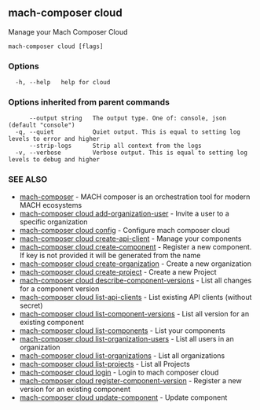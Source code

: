 ## mach-composer cloud

Manage your Mach Composer Cloud

```
mach-composer cloud [flags]
```

### Options

```
  -h, --help   help for cloud
```

### Options inherited from parent commands

```
      --output string   The output type. One of: console, json (default "console")
  -q, --quiet           Quiet output. This is equal to setting log levels to error and higher
      --strip-logs      Strip all context from the logs
  -v, --verbose         Verbose output. This is equal to setting log levels to debug and higher
```

### SEE ALSO

* [mach-composer](mach-composer.md)	 - MACH composer is an orchestration tool for modern MACH ecosystems
* [mach-composer cloud add-organization-user](mach-composer_cloud_add-organization-user.md)	 - Invite a user to a specific organization
* [mach-composer cloud config](mach-composer_cloud_config.md)	 - Configure mach composer cloud
* [mach-composer cloud create-api-client](mach-composer_cloud_create-api-client.md)	 - Manage your components
* [mach-composer cloud create-component](mach-composer_cloud_create-component.md)	 - Register a new component. If key is not provided it will be generated from the name
* [mach-composer cloud create-organization](mach-composer_cloud_create-organization.md)	 - Create a new organization
* [mach-composer cloud create-project](mach-composer_cloud_create-project.md)	 - Create a new Project
* [mach-composer cloud describe-component-versions](mach-composer_cloud_describe-component-versions.md)	 - List all changes for a component version
* [mach-composer cloud list-api-clients](mach-composer_cloud_list-api-clients.md)	 - List existing API clients (without secret)
* [mach-composer cloud list-component-versions](mach-composer_cloud_list-component-versions.md)	 - List all version for an existing component
* [mach-composer cloud list-components](mach-composer_cloud_list-components.md)	 - List your components
* [mach-composer cloud list-organization-users](mach-composer_cloud_list-organization-users.md)	 - List all users in an organization
* [mach-composer cloud list-organizations](mach-composer_cloud_list-organizations.md)	 - List all organizations
* [mach-composer cloud list-projects](mach-composer_cloud_list-projects.md)	 - List all Projects
* [mach-composer cloud login](mach-composer_cloud_login.md)	 - Login to mach composer cloud
* [mach-composer cloud register-component-version](mach-composer_cloud_register-component-version.md)	 - Register a new version for an existing component
* [mach-composer cloud update-component](mach-composer_cloud_update-component.md)	 - Update component

